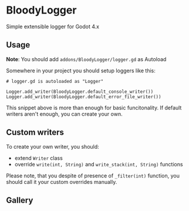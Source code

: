 # BloodyLogger
Simple extensible logger for Godot 4.x

## Usage

**Note**: You should add `addons/BloodyLogger/logger.gd` as Autoload

Somewhere in your project you should setup loggers like this:

```gdscript
# logger.gd is autoloaded as "Logger"

Logger.add_writer(BloodyLogger.default_console_writer())
Logger.add_writer(BloodyLogger.default_error_file_writer())
```

This snippet above is more than enough for basic funcitonality. If default writers aren't enough, you can create your own.

## Custom writers

To create your own writer, you should:
* extend `Writer` class
* override `write(int, String)` and `write_stack(int, String)` functions

Please note, that you despite of presence of `_filter(int)` function, you should call it your custom overrides manually.


## Gallery

